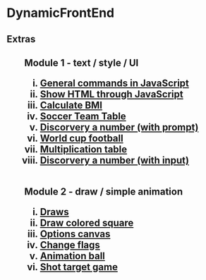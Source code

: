 # DynamicFrontEnd

<h2>Extras<h2/>
<figure>
<figcaption>Module 1 - text / style / UI</figcaption>
<ol type = "i">
<li><a href = "https://mosilva.github.io/DynamicFrontEnd/General/Extra/Module1/first_exercise.html" target="_blank"> General commands in JavaScript <a/></li>
<li><a href = "https://mosilva.github.io/DynamicFrontEnd/General/Extra/Module1/second_exercise.html" target="_blank"> Show HTML through JavaScript <a/></li>
<li><a href = "https://mosilva.github.io/DynamicFrontEnd/General/Extra/Module1/third_exercise.html" target="_blank"> Calculate BMI <a/></li>
<li><a href = "https://mosilva.github.io/DynamicFrontEnd/General/Extra/Module1/fourth_exercise.html" target="_blank"> Soccer Team Table<a/></li>
<li><a href = "https://mosilva.github.io/DynamicFrontEnd/General/Extra/Module1/fifth_exercise.html" target="_blank"> Discorvery a number (with prompt) <a/></li>
<li><a href = "https://mosilva.github.io/DynamicFrontEnd/General/Extra/Module1/sixth_exercise.html" target="_blank"> World cup football <a/></li>
<li><a href = "https://mosilva.github.io/DynamicFrontEnd/General/Extra/Module1/seventh_exercise.html" target="_blank"> Multiplication table <a/></li>
<li><a href = "https://mosilva.github.io/DynamicFrontEnd/General/Extra/Module1/eighth_exercise.html" target="_blank"> Discorvery a number (with input) <a/></li>
<br/>
</figure>

<figure>
<figcaption>Module 2 - draw / simple animation</figcaption>
<ol type = "i">
<li><a href = "https://mosilva.github.io/DynamicFrontEnd/General/Extra/Module2/draws.html" target="_blank"> Draws <a/></li>
<li><a href = "https://mosilva.github.io/DynamicFrontEnd/General/Extra/Module2/draw_colored_square.html" target="_blank"> Draw colored square <a/></li>
<li><a href = "https://mosilva.github.io/DynamicFrontEnd/General/Extra/Module2/options_canvas.html" target="_blank"> Options canvas <a/></li>
<li><a href = "https://mosilva.github.io/DynamicFrontEnd/General/Extra/Module2/change_flags.html" target="_blank"> Change flags <a/></li>
<li><a href = "https://mosilva.github.io/DynamicFrontEnd/General/Extra/Module2/animation_ball.html" target="_blank"> Animation ball <a/></li>
<li><a href = "https://mosilva.github.io/DynamicFrontEnd/General/Extra/Module2/shot_target_game.html" target="_blank"> Shot target game <a/></li>
<br/>
</figure>
